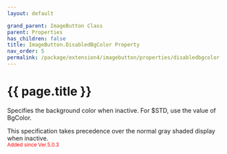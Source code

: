```yaml
---
layout: default

grand_parent: ImageButton Class
parent: Properties
has_children: false
title: ImageButton.DisabledBgColor Property
nav_order: 5
permalink: /package/extension4/imagebutton/properties/disabledbgcolor
---
```

# {{ page.title }}

Specifies the background color when inactive. For $STD, use the value of BgColor.

This specification takes precedence over the normal gray shaded display when inactive.
<br><small><span style="color:red">Added since Ver.5.0.3</span><small>